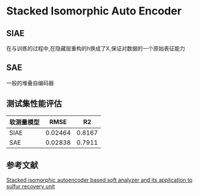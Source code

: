 # Stacked Isomorphic Auto Encoder
## SIAE
在与训练的过程中,在隐藏层重构的h换成了X,保证对数据的一个原始表征能力
## SAE
一般的堆叠自编码器

## 测试集性能评估
 软测量模型  | RMSE  | R2
 ----- | ----- | ------  
 SIAE  | 0.02464 | 0.8167
 SAE  | 0.02838 | 0.7911 
 
 ## 参考文献
 [Stacked isomorphic autoencoder based soft analyzer and its application to sulfur recovery unit](https://doi.org/10.1016/j.ins.2020.03.018)   
